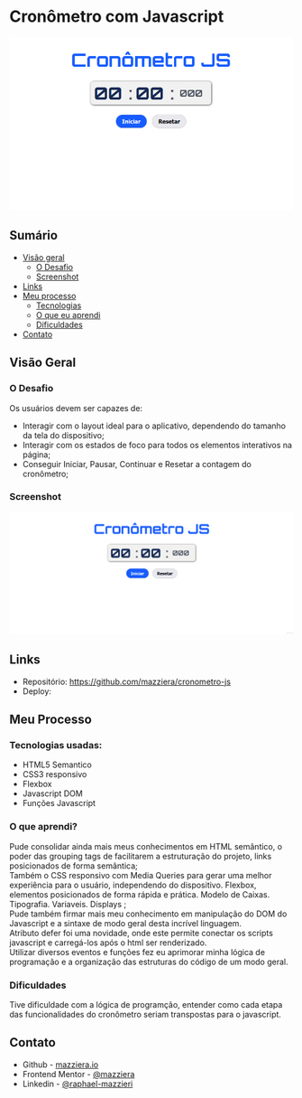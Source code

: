 # Cronômetro com Javascript

<img src = "./src/imagens/design/cronometro-desktop.png"> 

## Sumário

- [Visão geral](#visão-geral)
  - [O Desafio](#o-desafio)
  - [Screenshot](#screenshot)
- [Links](#links)
- [Meu processo](#meu-processo)
  - [Tecnologias](#tecnologias-usadas)
  - [O que eu aprendi](#o-que-aprendi)
  - [Dificuldades](#dificuldades)
- [Contato](#contato)


## Visão Geral

### O Desafio

Os usuários devem ser capazes de:

- Interagir com o layout ideal para o aplicativo, dependendo do tamanho da tela do dispositivo;
- Interagir com os estados de foco para todos os elementos interativos na página;
- Conseguir Iniciar, Pausar, Continuar e Resetar a contagem do cronômetro;

### Screenshot

![](./src/imagens/Cronometro-js.gif)


## Links

- Repositório: https://github.com/mazziera/cronometro-js
- Deploy: 

## Meu Processo

### Tecnologias usadas:

- HTML5 Semantico
- CSS3 responsivo
- Flexbox
- Javascript DOM
- Funções Javascript


### O que aprendi?

Pude consolidar ainda mais meus conhecimentos em HTML semântico, o poder das grouping tags de facilitarem a estruturação do projeto, links posicionados de forma semântica; <br>
Também o CSS responsivo com Media Queries para gerar uma melhor experiência para o usuário, independendo do dispositivo. Flexbox, elementos posicionados de forma rápida e prática. Modelo de Caixas. Tipografia. Variaveis. Displays ; <br>
Pude também firmar mais meu conhecimento em manipulação do DOM do Javascript e a sintaxe de modo geral desta incrível linguagem. <br>
Atributo defer foi uma novidade, onde este permite conectar os scripts javascript e carregá-los após o html ser renderizado. <br>
Utilizar diversos eventos e funções fez eu aprimorar minha lógica de programação e a organização das estruturas do código de um modo geral.



### Dificuldades

Tive dificuldade com a lógica de programção, entender como cada etapa das funcionalidades do cronômetro seriam transpostas para o javascript.

## Contato

- Github - [mazziera.io](https://github.com/mazziera)
- Frontend Mentor - [@mazziera](https://www.frontendmentor.io/profile/mazziera)
- Linkedin - [@raphael-mazzieri](https://www.linkedin.com/in/raphael-mazzieri/)
